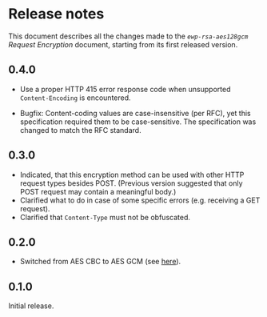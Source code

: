 Release notes
=============

This document describes all the changes made to the *`ewp-rsa-aes128gcm`
Request Encryption* document, starting from its first released version.


0.4.0
-----

* Use a proper HTTP 415 error response code when unsupported `Content-Encoding`
  is encountered.

* Bugfix: Content-coding values are case-insensitive (per RFC), yet this
  specification required them to be case-sensitive. The specification was
  changed to match the RFC standard.


0.3.0
-----

* Indicated, that this encryption method can be used with other HTTP request
  types besides POST. (Previous version suggested that only POST request may
  contain a meaningful body.)
* Clarified what to do in case of some specific errors (e.g. receiving a GET
  request).
* Clarified that `Content-Type` must not be obfuscated.


0.2.0
-----

* Switched from AES CBC to AES GCM (see
  [here](https://github.com/erasmus-without-paper/ewp-specs-sec-rsa-aes128cbc/issues/1)).


0.1.0
-----

Initial release.

